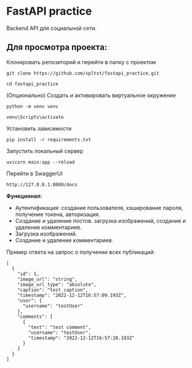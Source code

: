 # FastAPI practice

Backend API для социальной сети.

## Для просмотра проекта:

Клонировать репозиторий и перейти в папку с проектом
```
git clone https://github.com/spltxt/fastapi_practice.git

cd fastapi_practice
```
(Опционально) Создать и активировать виртуальное окружение
```
python -m venv venv

venv\Scripts\activate
```
Установить зависимости
```
pip install -r requirements.txt
```
Запустить локальный сервер
```
uvicorn main:app --reload
```
Перейти в SwaggerUI
```
http://127.0.0.1:8000/docs
```
<b>Функционал:</b>

- Аутентификация: создание пользователя, хэширование пароля, получение токена, авторизация.
- Создание и удаление постов. загрузка изображений, создание и удаление комментариев.
- Загрузка изображений.
- Создание и удаление комментариев.

Пример ответа на запрос о получении всех публикаций:
```
[
  {
    "id": 1,
    "image_url": "string",
    "image_url_type": "absolute",
    "caption": "test_caption",
    "timestamp": "2022-12-12T16:57:09.193Z",
    "user": {
      "username": "testUser"
    },
    "comments": [
      {
        "text": "test comment",
        "username": "testUser",
        "timestamp": "2022-12-12T16:57:20.193Z"
      }
    ]
  }
]
```
